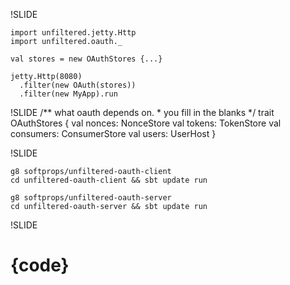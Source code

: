 !SLIDE

    import unfiltered.jetty.Http
    import unfiltered.oauth._

    val stores = new OAuthStores {...}

    jetty.Http(8080)
      .filter(new OAuth(stores))
      .filter(new MyApp).run

!SLIDE
    /** what oauth depends on. 
      * you fill in the blanks */
    trait OAuthStores {
      val nonces: NonceStore
      val tokens: TokenStore
      val consumers: ConsumerStore
      val users: UserHost
    }
    
!SLIDE

    g8 softprops/unfiltered-oauth-client
    cd unfiltered-oauth-client && sbt update run
    
    g8 softprops/unfiltered-oauth-server
    cd unfiltered-oauth-server && sbt update run
    
!SLIDE

# {code}